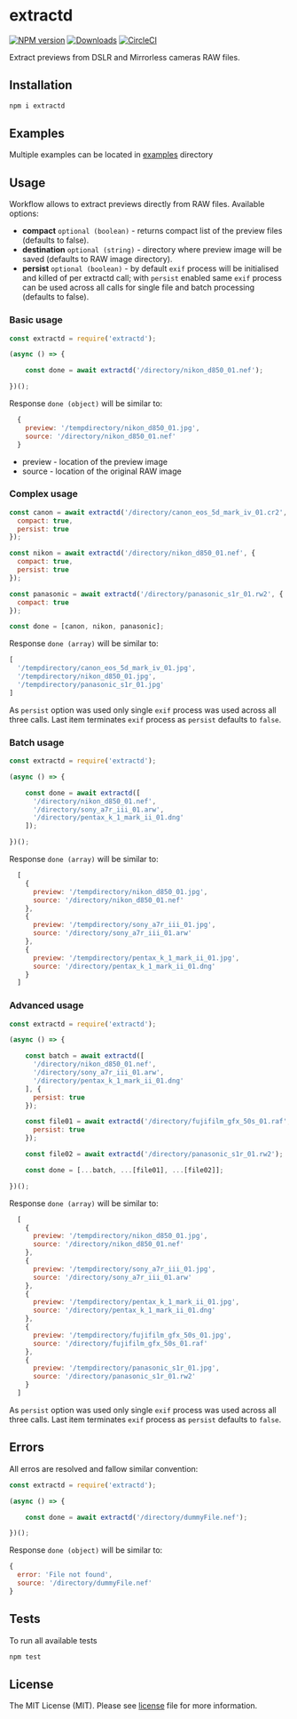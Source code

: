 # extractd

[![NPM version](https://img.shields.io/npm/v/extractd.svg)](https://npmjs.org/package/extractd)
[![Downloads](https://img.shields.io/npm/dm/extractd.svg)](https://npmjs.org/package/extractd)
[![CircleCI](https://img.shields.io/circleci/project/github/przemyslawpluta/extractd/master.svg)](https://circleci.com/gh/przemyslawpluta/extractd/tree/master)

Extract previews from DSLR and Mirrorless cameras RAW files.

## Installation

```bash
npm i extractd
```

## Examples

Multiple examples can be located in [examples](https://github.com/przemyslawpluta/extractd/blob/master/examples) directory

## Usage

Workflow allows to extract previews directly from RAW files. Available options:

- **compact** `optional (boolean)` - returns compact list of the preview files (defaults to false).
- **destination** `optional (string)` - directory where preview image will be saved (defaults to RAW image directory).
- **persist** `optional (boolean)` - by default `exif` process will be initialised and killed of per extractd call; with `persist` enabled same `exif` process can be used across all calls for single file and batch processing (defaults to false).

### Basic usage

```js
const extractd = require('extractd');

(async () => {

    const done = await extractd('/directory/nikon_d850_01.nef');

})();
```

Response `done (object)` will be similar to:

```js
  {
    preview: '/tempdirectory/nikon_d850_01.jpg',
    source: '/directory/nikon_d850_01.nef'
  }
```

- preview - location of the preview image
- source - location of the original RAW image

### Complex usage

```js
const canon = await extractd('/directory/canon_eos_5d_mark_iv_01.cr2', {
  compact: true,
  persist: true
});

const nikon = await extractd('/directory/nikon_d850_01.nef', {
  compact: true,
  persist: true
});

const panasonic = await extractd('/directory/panasonic_s1r_01.rw2', {
  compact: true
});

const done = [canon, nikon, panasonic];

```

Response `done (array)` will be similar to:

```js
[
  '/tempdirectory/canon_eos_5d_mark_iv_01.jpg',
  '/tempdirectory/nikon_d850_01.jpg',
  '/tempdirectory/panasonic_s1r_01.jpg'
]
```

As `persist` option was used only single `exif` process was used across all three calls. Last item terminates `exif` process as `persist` defaults to `false`.

### Batch usage

```js
const extractd = require('extractd');

(async () => {

    const done = await extractd([
      '/directory/nikon_d850_01.nef',
      '/directory/sony_a7r_iii_01.arw',
      '/directory/pentax_k_1_mark_ii_01.dng'
    ]);

})();
```

Response `done (array)` will be similar to:

```js
  [
    {
      preview: '/tempdirectory/nikon_d850_01.jpg',
      source: '/directory/nikon_d850_01.nef'
    },
    {
      preview: '/tempdirectory/sony_a7r_iii_01.jpg',
      source: '/directory/sony_a7r_iii_01.arw'
    },
    {
      preview: '/tempdirectory/pentax_k_1_mark_ii_01.jpg',
      source: '/directory/pentax_k_1_mark_ii_01.dng'
    }
  ]
```

### Advanced usage

```js
const extractd = require('extractd');

(async () => {

    const batch = await extractd([
      '/directory/nikon_d850_01.nef',
      '/directory/sony_a7r_iii_01.arw',
      '/directory/pentax_k_1_mark_ii_01.dng'
    ], {
      persist: true
    });

    const file01 = await extractd('/directory/fujifilm_gfx_50s_01.raf', {
      persist: true
    });

    const file02 = await extractd('/directory/panasonic_s1r_01.rw2');

    const done = [...batch, ...[file01], ...[file02]];

})();
```

Response `done (array)` will be similar to:

```js
  [
    {
      preview: '/tempdirectory/nikon_d850_01.jpg',
      source: '/directory/nikon_d850_01.nef'
    },
    {
      preview: '/tempdirectory/sony_a7r_iii_01.jpg',
      source: '/directory/sony_a7r_iii_01.arw'
    },
    {
      preview: '/tempdirectory/pentax_k_1_mark_ii_01.jpg',
      source: '/directory/pentax_k_1_mark_ii_01.dng'
    },
    {
      preview: '/tempdirectory/fujifilm_gfx_50s_01.jpg',
      source: '/directory/fujifilm_gfx_50s_01.raf'
    },
    {
      preview: '/tempdirectory/panasonic_s1r_01.jpg',
      source: '/directory/panasonic_s1r_01.rw2'
    }
  ]
```

As `persist` option was used only single `exif` process was used across all three calls. Last item terminates `exif` process as `persist` defaults to `false`.

## Errors

All erros are resolved and fallow similar convention:

```js
const extractd = require('extractd');

(async () => {

    const done = await extractd('/directory/dummyFile.nef');

})();
```

Response `done (object)` will be similar to:

```js
{
  error: 'File not found',
  source: '/directory/dummyFile.nef'
}
```

## Tests

To run all available tests

```bash
npm test
```

## License

The MIT License (MIT). Please see [license](https://github.com/przemyslawpluta/extractd/blob/master/LICENSE) file for more information.
